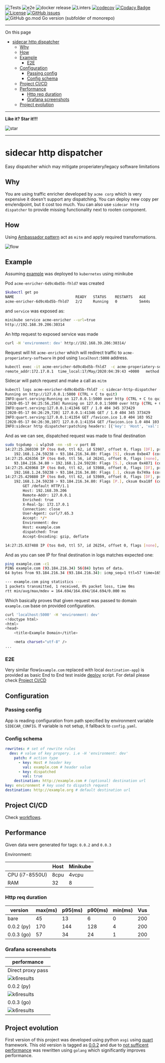 ![Tests](https://github.com/n0npax/sidecar_http_dispatcher/workflows/Tests/badge.svg)
![e2e](https://github.com/n0npax/sidecar_http_dispatcher/workflows/e2e/badge.svg)
![docker release](https://github.com/n0npax/sidecar_http_dispatcher/workflows/docker_release/badge.svg)
![Linters](https://github.com/n0npax/sidecar_http_dispatcher/workflows/Linters/badge.svg)
[![codecov](https://codecov.io/gh/n0npax/sidecar_http_dispatcher/branch/master/graph/badge.svg)](https://codecov.io/gh/n0npax/sidecar_http_dispatcher)
[![Codacy Badge](https://api.codacy.com/project/badge/Grade/397fd620bb8845d4b70fc744d3fa9761)](https://app.codacy.com/manual/n0npax/sidecar_http_dispatcher?utm_source=github.com&utm_medium=referral&utm_content=n0npax/sidecar_http_dispatcher&utm_campaign=Badge_Grade_Settings)
[![License](https://img.shields.io/:license-mit-blue.svg)](https://badges.mit-license.org)
[![GitHub issues](https://img.shields.io/github/issues/Naereen/StrapDown.js.svg)](https://GitHub.com/n0npax/sidecar_http_dispatcher/issues/)
![GitHub go.mod Go version (subfolder of monorepo)](https://img.shields.io/github/go-mod/go-version/n0npax/sidecar_http_dispatcher?style=plastic)

---

On this page
- [sidecar http dispatcher](#sidecar-http-dispatcher)
  - [Why](#why)
  - [How](#how)
  - [Example](#example)
    - [E2E](#e2e)
  - [Configuration](#configuration)
    - [Passing config](#passing-config)
    - [Config schema](#config-schema)
  - [Project CI/CD](#project-cicd)
  - [Performance](#performance)
    - [Http req duration](#http-req-duration)
    - [Grafana screenshots](#grafana-screenshots)
  - [Project evolution](#project-evolution)

---

**Like it? Star it!!!**

![star](img/star.png)

---
# sidecar http dispatcher

Easy dispatcher which may mitigate properiatery/legacy software limitations

## Why

You are using traffic enricher developed by `acme corp` which is very expensive it doesn't support any dispatching.
You can  deploy new copy per env/endpoint, but it cost too much. You can also use `sidecar http dispatcher` to provide missing functionality next to rooten component.

## How

Using [Ambassador pattern](https://docs.microsoft.com/en-us/azure/architecture/patterns/ambassador) act as `mitm` and apply required transformations.

![flow](img/flow.svg)

## Example

Assuming [example](./example) was deployed to `kubernetes` using minikube

Pod `acme-enricher-6d9c4bd5b-fhld7` was created
```bash
$kubectl get po
NAME                            READY   STATUS    RESTARTS   AGE
acme-enricher-6d9c4bd5b-fhld7   2/2     Running   0          5m44s
```

and `service` was exposed as:
```bash
minikube service acme-enricher --url=true
http://192.168.39.206:30314
```

An http request to exposed service was made
```bash
curl -H 'environment: dev' http://192.168.39.206:30314/
```

Request will hit `acme-enricher` which will redirect traffic to `acme-properiatery-software` in pod using `localhost:5000` address.
```bash
kubectl exec -it acme-enricher-6d9c4bd5b-fhld7  -c acme-properiatery-software -- tail -f /var/log/nginx/access.log
remote_addr:172.17.0.1  time_local:17/May/2020:04:39:43 +0000   method:GET      uri:/   host:192.168.39.206     status:404      bytes_sent:345  referer:- seragent:curl/7.65.3   forwardedfor:-  request_time:0.382
```

Sidecar will patch request and make a call as `mitm`
```bash
kubectl logs acme-enricher-6d9c4bd5b-fhld7 -c sidecar-http-dispatcher -f
Running on http://127.0.0.1:5000 (CTRL + C to quit)
INFO:quart.serving:Running on 127.0.0.1:5000 over http (CTRL + C to quit)
[2020-05-17 04:25:56,258] Running on 127.0.0.1:5000 over http (CTRL + C to quit)
INFO:quart.serving:127.0.0.1:41346 GET / 1.0 404 345 373429
[2020-05-17 04:26:29,720] 127.0.0.1:41346 GET / 1.0 404 345 373429
INFO:quart.serving:127.0.0.1:41354 GET /favicon.ico 1.0 404 103 952
[2020-05-17 04:26:30,107] 127.0.0.1:41354 GET /favicon.ico 1.0 404 103 952
INFO:sidecar http dispatcher:patching headers: [{'key': 'Host', 'val': 'example.com'}, {'key': 'dispatched', 'val': True}]
```

And as we can see, dispatched request was made to final destination
```bash
sudo tcpdump -i wlp3s0 -nn -s0 -v port 80
14:27:25.260330 IP (tos 0x0, ttl 62, id 53987, offset 0, flags [DF], proto TCP (6), length 60)
    192.168.1.24.59238 > 93.184.216.34.80: Flags [S], cksum 0xbe47 (correct), seq 2664131577, win 64240, options [mss 1460,sackOK,TS val 1591297495 ecr 0,nop,wscale 7], length 0
14:27:25.426356 IP (tos 0x0, ttl 56, id 26241, offset 0, flags [none], proto TCP (6), length 60)
    93.184.216.34.80 > 192.168.1.24.59238: Flags [S.], cksum 0x4871 (correct), seq 3615428991, ack 2664131578, win 65535, options [mss 1452,sackOK,TS val 20350599 ecr 1591297495,nop,wscale 9], length 0
14:27:25.426968 IP (tos 0x0, ttl 62, id 53988, offset 0, flags [DF], proto TCP (6), length 52)
    192.168.1.24.59238 > 93.184.216.34.80: Flags [.], cksum 0x749a (correct), ack 1, win 502, options [nop,nop,TS val 1591297662 ecr 20350599], length 0
14:27:25.429880 IP (tos 0x0, ttl 62, id 53989, offset 0, flags [DF], proto TCP (6), length 298)
    192.168.1.24.59238 > 93.184.216.34.80: Flags [P.], cksum 0xa18f (correct), seq 1:247, ack 1, win 502, options [nop,nop,TS val 1591297664 ecr 20350599], length 246: HTTP, length: 246
        GET /default HTTP/1.1
        Host: 192.168.39.206
        Remote-Addr: 127.0.0.1
        Enriched: true
        X-Real-Ip: 172.17.0.1
        Connection: close
        User-Agent: curl/7.65.3
        Accept: */*
        Environment: dev
        Host: example.com
        dispatched: True
        Accept-Encoding: gzip, deflate

14:27:25.637488 IP (tos 0x0, ttl 57, id 26254, offset 0, flags [none], proto TCP (6), length 52)
```

And as you can see IP for final destination in logs matches expected one:
```bash
ping example.com -c1
PING example.com (93.184.216.34) 56(84) bytes of data.
64 bytes from 93.184.216.34 (93.184.216.34): icmp_seq=1 ttl=57 time=165 ms

--- example.com ping statistics ---
1 packets transmitted, 1 received, 0% packet loss, time 0ms
rtt min/avg/max/mdev = 164.694/164.694/164.694/0.000 ms
```

Which basically proves that given request was passed to domain `example.com` base on provided configuration.
```bash
curl 'localhost:5000' -H 'environment: dev'
<!doctype html>
<html>
<head>
    <title>Example Domain</title>

    <meta charset="utf-8" />
...
```

### E2E

Very similar flow(`example.com` replaced with local `destination-app`) is provided as basic End to End test inside [deploy](./example/deploy) script. For detail please check [Project CI/CD](#project-cicd)

## Configuration

### Passing config

App is reading configuration from path specified by environment variable `SIDECAR_CONFIG`. If variable is not setup, it fallback to `config.yaml`.

### Config schema

```yaml
rewrites: # set of rewrite rules
  dev: # value of key propery. i.e -H 'environment: dev'
    patch: # action type
      - key: Host # header key
        val: example.com # header value
      - key: dispatched
        val: true
    destination: http://example.com # (optional) destination url
key: environment # key used to dispatch request
destination: http://example.org # default destination url
```

## Project CI/CD

Check [workflows](.github/workflows/).

## Performance

Given data were generated for tags: `0.0.2` and `0.0.3`

Environment:

|                | Host | Minikube |
| -------------- | ---- | -------- |
| CPU (i7-8550U) | 8cpu | 4vcpu    |
| RAM            | 32   | 8        |

### Http req duration

| version    | max(ms) | p95(ms) | p90(ms) | min(ms) | Vus |
| ---------- | ------- | ------- | ------- | ------- | --- |
| bare       | 45      | 13      | 6       | 0       | 200 |
| 0.0.2 (py) | 170     | 144     | 128     | 4       | 200 |
| 0.0.3 (go) | 57      | 34      | 24      | 1       | 200 |


### Grafana screenshots

| performance                 |
| --------------------------- |
| Direct proxy pass           |
| ![k6results](img/bare.png)  |
| 0.0.2 (py)                  |
| ![k6results](img/0_0_2.png) |
| 0.0.3 (go)                  |
| ![k6results](img/0_0_3.png) |

## Project evolution

First version of this project was developed using python `asgi` using [quart](https://pgjones.gitlab.io/quart/) framework.
This old version is tagged as [0.0.2](https://github.com/n0npax/sidecar_http_dispatcher/releases/tag/0.0.2) and due to [not sufficent performance](#http-req-duration) was rewritten using `golang` which significantly improves performance.
